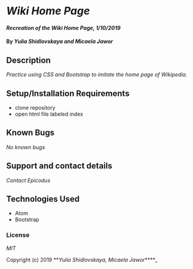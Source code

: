 # _Wiki Home Page_

#### _Recreation of the Wiki Home Page, 1/10/2019_

#### By _**Yulia Shidlovskaya and Micaela Jawor**_

## Description

_Practice using CSS and Bootstrap to imitate the home page of Wikipedia._

## Setup/Installation Requirements

* clone repository
* open html file labeled index

## Known Bugs

_No known bugs_

## Support and contact details

_Contact Epicodus_

## Technologies Used

* Atom
* Bootstrap

### License

*MIT*

Copyright (c) 2019 **_Yulia Shidlovskaya, Micaela Jawor_****_
